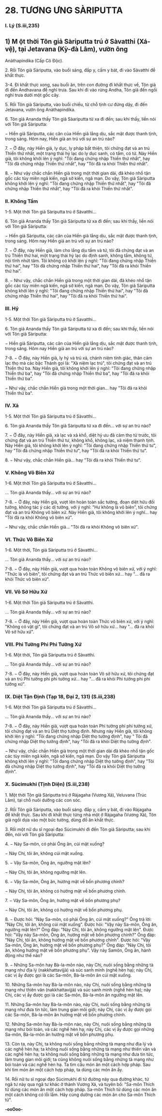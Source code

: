 # 28. TƯƠNG ƯNG SÀRIPUTTA

<!--pg-->
### I. Lý (S.iii,235)
## 1) M ột thời Tôn giả Sàriputta trú ở Sàvatthi (Xá-vệ), tại Jetavana (Kỳ-đà Lâm), vườn ông

Anàthapindika (Cấp Cô Ðộc).

2\. Rồi Tôn giả Sàriputta, vào buổi sáng, đắp y, cầm y bát, đi vào Sàvatthi để khất thực.

3-4. Ði khất thực xong, sau buổi ăn, trên con đường đi khất thực về, Tôn giả đi đến Andhavana để nghỉ
trưa. Sau khi đi vào rừng Andha, Tôn giả đến ngồi nghỉ trưa dưới một gốc cây.

5\. Rồi Tôn giả Sàriputta, vào buổi chiều, từ chỗ tịnh cư đứng dậy, đi đến Jetavana, vườn ông
Anàthapindika.

6\. Tôn giả Ananda thấy Tôn giả Sàariputta từ xa đi đến; sau khi thấy, liền nói với Tôn giả Sàriputta:

− Hiền giả Sàriputta, các căn của Hiền giả lắng dịu, sắc mặt được thanh tịnh, trong sáng. Hôm nay, Hiền
giả an trú với sự an trú nào?

7\. − Ở đây, này Hiền giả, ly dục, ly pháp bất thiện, tôi chứng đạt và an trú Thiền thứ nhất, một trạng thái
hỷ lạc do ly dục sanh, có tầm, có tứ. Này Hiền giả, tôi không khởi lên ý nghĩ: "Tôi đang chứng nhập
Thiền thứ nhất", hay "Tôi đã chứng nhập Thiền thứ nhất", hay "Tôi đã ra khỏi Thiền thứ nhất".

8\. − Như vậy chắc chắn Hiền giả trong một thời gian dài, đã khéo nhổ tận gốc các tùy miên ngã kiến,
ngã sở kiến, ngã mạn. Do vậy, Tôn giả Sàriputta không khởi lên ý nghĩ: "Tôi đang chứng nhập Thiền
thứ nhất", hay "Tôi đã chứng nhập Thiền thứ nhất", hay "Tôi đã ra khỏi Thiền thứ nhất".

<!--pg-->
### II. Không Tầm

1-5. Một thời Tôn giả Sàriputta trú ở Sàvatthi...

6\. Tôn giả Ananda thấy Tôn giả Sàriputta từ xa đi đến; sau khi thấy, liền nói với Tôn giả Sàriputta:

− Hiền giả Sàriputta, các căn của Hiền giả lắng dịu, sắc mặt được thanh tịnh, trong sáng. Hôm nay Hiền
giả an trú với sự an trú nào?

7\. − Ở đây, này Hiền giả, làm cho lắng dịu tầm và tứ, tôi đã chứng đạt và an trú Thiền thứ hai, một trạng
thái hỷ lạc do định sanh, không tầm, không tứ, nội tĩnh nhứt tâm. Tôi không có khởi lên ý nghĩ: "Tôi
đang chứng nhập Thiền thứ hai", hay "Tôi đã chứng nhập Thiền thứ hai", hay "Tôi đã ra khỏi Thiền thứ
hai".

8\. − Như vậy, chắc chắn Hiền giả trong một thời gian dài, đã khéo nhổ tận gốc các tùy miên ngã kiến,
ngã sở kiến, ngã mạn. Do vậy, Tôn giả Sàriputta không khởi lên ý nghĩ: "Tôi đang chứng nhập Thiền
thứ hai", hay "Tôi đã chứng nhập Thiền thứ hai", hay "Tôi đã ra khỏi Thiền thứ hai".

<!--pg-->
### III. Hỷ

1-5. Một thời Tôn giả Sàriputta trú ở Savatthi...

6\. Tôn giả Ananda thấy Tôn giả Sàriputta từ xa đi đến; sau khi thấy, liền nói với Tôn giả Sàriputta:

− Hiền giả Sàriputta, các căn của Hiền giả lắng dịu, sắc mặt được thanh tịnh, trong sáng. Hôm nay Hiền
giả an trú với sự an trú nào?

7-8. − Ở đây, này Hiền giả, ly hỷ và trú xả, chánh niệm tỉnh giác, thân cảm lạc thọ mà các bậc Thánh
gọi là: "Xả niệm lạc trú", tôi chứng đạt và an trú Thiền thứ ba. Này Hiền giả, tôi không khởi lên ý nghĩ:
"Tôi đang chứng nhập Thiền thứ ba", hay "Tôi đã chứng nhập Thiền thứ ba", hay "Tôi đã ra khỏi Thiền
thứ ba".

− Như vậy, chắc chắn Hiền giả trong một thời gian... hay "Tôi đã ra khỏi Thiền thứ ba".

<!--pg-->
### IV. Xả

1-5. Một thời Tôn giả Sàriputta trú ở Sàvatthi...

6\. Tôn giả Ananda thấy Tôn giả Sàriputta từ xa đi đến... với sự an trú nào?

7\. − Ở đây, này Hiền giả, xả lạc và xả khổ, diệt hỷ ưu đã cảm thọ từ trước, tôi chứng đạt và an trú Thiền
thứ tư, không khổ, không lạc, xả niệm thanh tịnh. Này Hiền giả, tôi không khởi lên ý nghĩ: "Tôi đang
chứng nhập Thiền thứ tư", hay "Tôi đã chứng nhập Thiền thứ tư", hay "Tôi đã ra khỏi Thiền thứ tư".

8\. − Như vậy, chắc chắn Hiền giả... hay "Tôi đã ra khỏi Thiền thứ tư".

<!--pg-->
### V. Không Vô Biên Xứ

1-6. Một thời Tôn giả Sàriputta trú ở Sàvatthi...

... Tôn giả Ananda thấy... với sự an trú nào?

7-8. − Ở đây, này Hiền giả, vượt lên hoàn toàn sắc tưởng, đoạn diệt hữu đối tưởng, không tác ý các dị
tưởng, với ý nghĩ: "Hư không là vô biên", tôi chứng đạt và an trú Không vô biên xứ. Này Hiền giả, tôi
không khởi lên ý nghĩ... hay "Tôi đã ra khỏi Không vô biên xứ".

− Như vậy, chắc chắn Hiền giả... "Tôi đã ra khỏi Không vô biên xứ".

<!--pg-->
### VI. Thức Vô Biên Xứ

1-6. Một thời, Tôn giả Sàriputta trú ở Sàvatthi...

... Tôn giả Ananda thấy... với sự an trú nào?

7-8. − Ở đây, này Hiền giả, vượt qua hoàn toàn Không vô biên xứ, với ý nghĩ: "Thức là vô biên", tôi
chứng đạt và an trú Thức vô biên xứ... hay "... đã ra khỏi Thức vô biên xứ".

<!--pg-->
### VII. Vô Sở Hữu Xứ

1-6. Một thời Tôn giả Sàriputta trú ở Sàvatthi.

... Tôn giả Ananda thấy... với sự an trú nào?

7-8. − Ở đây, này Hiền giả, vượt qua hoàn toàn Thức vô biên xứ, với ý nghĩ: "Không có vật gì", tôi
chứng đạt và an trú Vô sở hữu xứ... hay "... đã ra khỏi Vô sở hữu xứ".

<!--pg-->
### VIII. Phi Tưởng Phi Phi Tưởng Xứ

1-6. Một thời, Tôn giả Sàriputta trú ở Sàvatthi.

... Tôn giả Ananda thấy... với sự an trú nào?

7-8. − Ở đây, này Hiền giả, vượt qua hoàn toàn Vô sở hữu xứ, tôi chứng đạt và an trú Phi tưởng phi phi
tưởng xứ... hay "... đã ra khỏi Phi tưởng phi phi tưởng xứ".

<!--pg-->
### IX. Diệt Tận Ðịnh (Tạp 18, Ðại 2, 131) (S.iii,238)

1-6. Một thời Tôn giả Sàriputta trú ở Sàvatthi...

... Tôn giả Ananda thấy... với sự an trú nào?

7-8. − Ở đây, này Hiền giả, vượt qua hoàn toàn Phi tưởng phi phi tưởng xứ, tôi chứng đạt và an trú Diệt
thọ tưởng định. Nhưng này Hiền giả, tôi không khởi lên ý nghĩ: "Tôi đang chứng nhập Diệt thọ tưởng
định", hay " Tôi đã chứng nhập Diệt thọ tưởng định", hay "Tôi đã ra khỏi Diệt thọ tưởng định".

− Như vậy, chắc chắn Hiền giả trong một thời gian dài đã khéo nhổ tận gốc các tùy miên ngã kiến, ngã
sở kiến, ngã mạn. Do vậy Tôn giả Sàriputta không khởi lên ý nghĩ: "Tôi đang chứng nhập Diệt thọ
tưởng định", hay "Tôi đã chứng nhập Diệt thọ tưởng định", hay "Tôi đã ra khỏi Diệt thọ tưởng định".

<!--pg-->
### X. Sùcimukhi (Tịnh Diện) (S.iii,238)

1\. Một thời Tôn giả Sàriputta trú ở Ràjagaha (Vương Xá), Veluvana (Trúc Lâm), tại chỗ nuôi dưỡng các
con sóc.

2\. Rồi Tôn giả Sàriputta, vào buổi sáng. đắp y, cầm y bát, đi vào Ràjagaha để khất thực. Sau khi đi khất
thực từng nhà một ở Ràjagaha (Vương Xá), Tôn giả ngồi dựa vào một bức tường, dùng đồ ăn khất thực.

3\. Rồi một nữ du sĩ ngoại đạo Sùcimukhi đi đến Tôn giả Sàriputta; sau khi đến, nói với Tôn giả
Sàriputta:

4\. − Này Sa-môn, có phải Ông ăn, cúi mặt xuống?

− Này Chị, tôi ăn, không cúi mặt xuống.

5\. − Vậy Sa-môn, Ông ăn, ngưỡng mặt lên?

− Này Chị, tôi ăn, không ngưỡng mặt lên.

6\. − Vậy Sa-môn, Ông ăn, hướng mặt về bốn phương chính?

− Này Chị, tôi ăn, không có hướng mặt về bốn phương chính.

7\. − Vậy Sa-môn, Ông ăn, hướng mặt về bốn phương phụ?

− Này Chị, tôi ăn, không có hướng mặt về bốn phương phụ.

8\. − Ðược hỏi: "Này Sa-môn, có phải Ông ăn, cúi mặt xuống?" Ông trả lời: "Này Chị, tôi ăn, không cúi
mặt xuống". Ðược hỏi: "Vậy này Sa-môn, Ông ăn, ngưỡng mặt lên?" Ông đáp: "Này Chị, tôi ăn, không
ngưỡng mặt lên". Ðược hỏi: "Vậy này Sa-môn, Ông ăn, hướng mặt về bốn phương chính?" Ông đáp:
"Này Chị, tôi ăn, không hướng mặt về bốn phương chính". Ðược hỏi: "Vậy Sa-môn, Ông ăn, hướng mặt
về bốn phương phụ?" Ông đáp: "Này Chị, tôi ăn, không hướng mặt về bốn phương phụ". Vậy này Samôn, Ông ăn, hành động như thế nào?

9\. − Những Sa-môn hay Bà-la-môn nào, này Chị, nuôi sống bằng những tà mạng như địa lý
(nakkhattavijjà) và súc sanh minh (nghề hèn hạ); này Chị, các vị ấy được gọi là các Sa-môn, Bà-la-môn
ăn cúi mặt xuống.

10\. Những Sa-môn hay Bà-la-môn nào, này Chị, nuôi sống bằng những tà mạng như thiên văn
(nakkhattavijjà) và súc sanh minh (nghề hèn hạ); này Chị, các vị ấy được gọi là các Sa-môn, Bà-la-môn
ăn ngưỡng mặt lên.

11\. Những Sa-môn hay Bà-la-môn nào, này Chị, nuôi sống bằng những tà mạng như đưa tin tức, làm
trung gian môi giới; này Chị, các vị ấy được gọi các Sa-môn, Bà-la-môn ăn hướng mặt về bốn phương
chính.

12\. Những Sa-môn hay Bà-la-môn nào, này Chị, nuôi sống bằng những tà mạng như bói toán, và các
nghề hèn hạ; này Chị, các vị ấy được gọi những Sa-môn, Bà-la-môn ăn hướng mặt về bốn phương phụ.

13\. Còn ta, này Chị, ta không nuôi sống bằng những tà mạng như địa lý và các nghề hèn hạ; ta không
nuôi sống bằng những tà mạng như thiên văn và các nghề hèn hạ; ta không nuôi sống bằng những tà
mạng như đưa tin tức, làm trung gian môi giới; ta cũng không nuôi sống bằng những tà mạng như bói
toán và các nghề hèn hạ. Ta tìm cầu món ăn một cách hợp pháp. Sau khi tìm món ăn một cách hợp pháp,
ta dùng các món ăn ấy.

14\. Rồi nữ tu sĩ ngoại đạo Sùcimukhi đi từ đường này qua đường khác, từ ngã tư này qua ngã tư khác ở
thành Vương Xá, và tuyên bố: "Sa-môn Thích tử dùng các món ăn một cách hợp pháp. Sa-môn Thích tử
dùng các món ăn một cách không có lỗi lầm. Hãy cúng dường các món ăn cho Sa-môn Thích tử".

**-ooOoo-**



